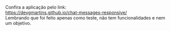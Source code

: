 Confira a aplicação pelo link:<br>
https://devgmartins.github.io/chat-messages-responsive/<br>
Lembrando que foi feito apenas como teste, não tem funcionalidades e nem um objetivo.

